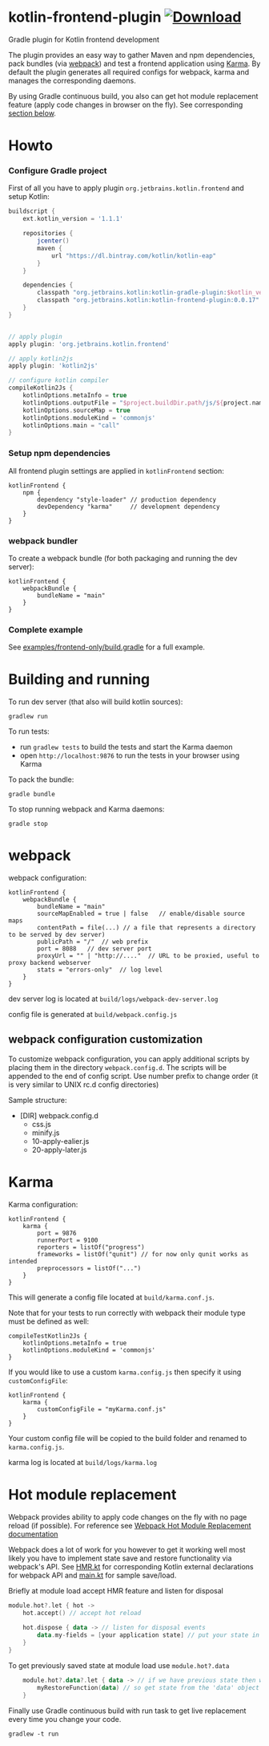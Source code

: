 # kotlin-frontend-plugin  [ ![Download](https://api.bintray.com/packages/kotlin/kotlin-eap/kotlin-frontend/images/download.svg) ](https://bintray.com/kotlin/kotlin-eap/kotlin-frontend/_latestVersion)
Gradle plugin for Kotlin frontend development

The plugin provides an easy way to gather Maven and npm dependencies, pack bundles (via [webpack](https://webpack.github.io/)) and test a frontend application using [Karma](http://karma-runner.github.io/1.0/index.html). By default the plugin generates all required configs for webpack, karma and manages the corresponding daemons.

By using Gradle continuous build, you also can get hot module replacement feature (apply code changes in browser on the fly). See corresponding [section below](#hot-module-replacement).

# Howto

### Configure Gradle project

First of all you have to apply plugin `org.jetbrains.kotlin.frontend` and setup Kotlin:

```gradle
buildscript {
    ext.kotlin_version = '1.1.1'

    repositories {
        jcenter()
        maven {
            url "https://dl.bintray.com/kotlin/kotlin-eap"
        }
    }

    dependencies {
        classpath "org.jetbrains.kotlin:kotlin-gradle-plugin:$kotlin_version"
        classpath "org.jetbrains.kotlin:kotlin-frontend-plugin:0.0.17"
    }
}


// apply plugin
apply plugin: 'org.jetbrains.kotlin.frontend'

// apply kotlin2js
apply plugin: 'kotlin2js'

// configure kotlin compiler
compileKotlin2Js {
    kotlinOptions.metaInfo = true
    kotlinOptions.outputFile = "$project.buildDir.path/js/${project.name}.js"
    kotlinOptions.sourceMap = true
    kotlinOptions.moduleKind = 'commonjs'
    kotlinOptions.main = "call"
}
```

### Setup npm dependencies

All frontend plugin settings are applied in `kotlinFrontend` section:

```
kotlinFrontend {
    npm {
        dependency "style-loader" // production dependency
        devDependency "karma"     // development dependency
    }
}
```

### webpack bundler

To create a webpack bundle (for both packaging and running the dev server):

```
kotlinFrontend {
    webpackBundle {
        bundleName = "main"
    }
}
```

### Complete example

See [examples/frontend-only/build.gradle](examples/frontend-only/build.gradle) for a full example.

# Building and running

To run dev server (that also will build kotlin sources):

`gradlew run`

To run tests:

- run `gradlew tests` to build the tests and start the Karma daemon
- open `http://localhost:9876` to run the tests in your browser using Karma

To pack the bundle:

`gradle bundle`

To stop running webpack and Karma daemons:

`gradle stop`

# webpack

webpack configuration: 

```
kotlinFrontend {
    webpackBundle {
        bundleName = "main"
        sourceMapEnabled = true | false   // enable/disable source maps 
        contentPath = file(...) // a file that represents a directory to be served by dev server)
        publicPath = "/"  // web prefix
        port = 8088   // dev server port
        proxyUrl = "" | "http://...."  // URL to be proxied, useful to proxy backend webserver
        stats = "errors-only"  // log level
    }
}
```

dev server log is located at `build/logs/webpack-dev-server.log`

config file is generated at `build/webpack.config.js`

## webpack configuration customization

To customize webpack configuration, you can apply additional scripts by placing them in the directory `webpack.config.d`. The scripts will be appended to the end of config script. Use number prefix to change order (it is very similar to UNIX rc.d config directories)

Sample structure:

- [DIR] webpack.config.d
  - css.js
  - minify.js
  - 10-apply-ealier.js
  - 20-apply-later.js

# Karma

Karma configuration:

```
kotlinFrontend {
    karma {
        port = 9876
        runnerPort = 9100
        reporters = listOf("progress") 
        frameworks = listOf("qunit") // for now only qunit works as intended
        preprocessors = listOf("...")
    }
}
```
This will generate a config file located at `build/karma.conf.js`.

Note that for your tests to run correctly with webpack their module type must be defined as well:
```
compileTestKotlin2Js {
    kotlinOptions.metaInfo = true
    kotlinOptions.moduleKind = 'commonjs'
}
```

If you would like to use a custom `karma.config.js` then specify it using `customConfigFile`:

```
kotlinFrontend {
    karma {
        customConfigFile = "myKarma.conf.js"
    }
}
```

Your custom config file will be copied to the build folder and renamed to `karma.config.js`.

karma log is located at `build/logs/karma.log`

# Hot module replacement

Webpack provides ability to apply code changes on the fly with no page reload (if possible). For reference see [Webpack Hot Module Replacement documentation](https://webpack.js.org/concepts/hot-module-replacement/)

Webpack does a lot of work for you however to get it working well most likely you have to implement state save and restore functionality via webpack's API. See [HMR.kt](examples/frontend-only/src/main/kotlin/test/hello/HMR.kt) for corresponding Kotlin external declarations for webpack API and [main.kt](examples/frontend-only/src/main/kotlin/test/hello/main.kt) for sample save/load.

Briefly at module load accept HMR feature and listen for disposal

```kotlin
module.hot?.let { hot ->
    hot.accept() // accept hot reload
    
    hot.dispose { data -> // listen for disposal events
        data.my-fields = [your application state] // put your state in the 'data' object
    }
}
```

To get previously saved state at module load use `module.hot?.data`

```kotlin
    module.hot?.data?.let { data -> // if we have previous state then we are in the middle of HMR
        myRestoreFunction(data) // so get state from the 'data' object
    }
```

Finally use Gradle continuous build with run task to get live replacement every time you change your code.

```
gradlew -t run
```
